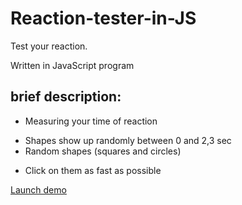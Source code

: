 # Reaction-tester-in-JS

Test your reaction.

Written in JavaScript program

## brief description:

- Measuring your time of reaction
* Shapes show up randomly between 0 and 2,3 sec
* Random shapes (squares and circles)
+ Click on them as fast as possible 

[Launch demo](http://79.170.40.40/meerfi.com/3-javascript/)

